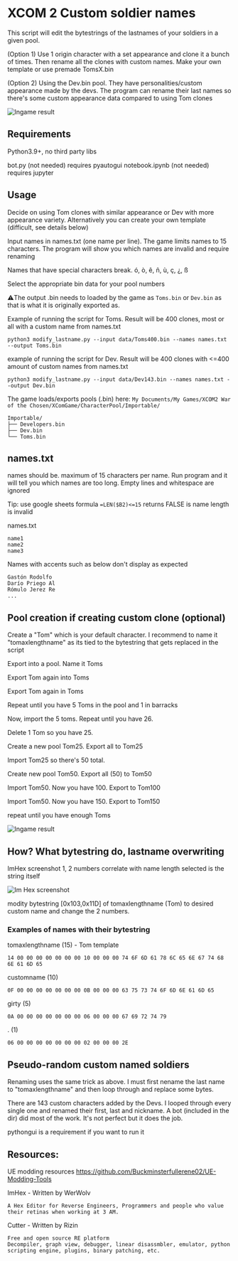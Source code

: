 # XCOM 2 Custom soldier names

This script will edit the bytestrings of the lastnames of your soldiers in a given pool.

(Option 1) Use 1 origin character with a set appearance and clone it a bunch of times. Then rename all the clones with custom names. Make your own template or use premade TomsX.bin

(Option 2) Using the Dev.bin pool. They have personalities/custom appearance made by the devs. The program can rename their last names so there's some custom appearance data compared to using Tom clones

![Ingame result](img/screenshot_pool.png)

## Requirements

Python3.9+, no third party libs

bot.py (not needed) requires pyautogui
notebook.ipynb (not needed) requires jupyter

## Usage

Decide on using Tom clones with similar appearance or Dev with more appearance variety. Alternatively you can create your own template (difficult, see details below)

Input names in names.txt (one name per line). The game limits names to 15 characters. The program will show you which names are invalid and require renaming

Names that have special characters break. ó, ò, ê, ñ, ù, ç, ¿, ß

Select the appropriate bin data for your pool numbers

⚠️The output .bin needs to loaded by the game as `Toms.bin` or `Dev.bin` as that is what it is originally exported as.

Example of running the script for Toms. Result will be 400 clones, most or all with a custom name from names.txt
```
python3 modify_lastname.py --input data/Toms400.bin --names names.txt --output Toms.bin
```

example of running the script for Dev. Result will be 400 clones with <=400 amount of custom names from names.txt
```
python3 modify_lastname.py --input data/Dev143.bin --names names.txt --output Dev.bin
```

The game loads/exports pools (.bin) here:
`My Documents/My Games/XCOM2 War of the Chosen/XComGame/CharacterPool/Importable/`
```
Importable/
├── Developers.bin
├── Dev.bin
└── Toms.bin
```

## names.txt

names should be. maximum of 15 characters per name. Run program and it will tell you which names are too long.
Empty lines and whitespace are ignored

Tip: use google sheets formula `=LEN($B2)<=15` returns FALSE is name length is invalid

names.txt

```
name1
name2
name3
```

Names with accents such as below don't display as expected
```
Gastón Rodolfo 
Darío Priego Al
Rómulo Jerez Re
...
```

## Pool creation if creating custom clone (optional)

Create a "Tom" which is your default character. I recommend to name it "tomaxlengthname" as its tied to the bytestring that gets replaced in the script

Export into a pool. Name it Toms

Export Tom again into Toms

Export Tom again in Toms

Repeat until you have 5 Toms in the pool and 1 in barracks

Now, import the 5 toms. Repeat until you have 26.

Delete 1 Tom so you have 25.

Create a new pool Tom25. Export all to Tom25

Import Tom25 so there's 50 total.

Create new pool Tom50. Export all (50) to Tom50  

Import Tom50. Now you have 100. Export to Tom100

Import Tom50. Now you have 150. Export to Tom150

repeat until you have enough Toms



![Ingame result](img/screenshot_clones.png)

## How? What bytestring do, lastname overwriting

ImHex screenshot
1, 2 numbers correlate with name length
selected is the string itself

![Im Hex screenshot](img/ImHex_screenshot.png)

modity bytestring [0x103,0x11D] of tomaxlengthname (Tom) to desired custom name and change the 2 numbers.

### Examples of names with their bytestring

tomaxlengthname (15) - Tom template
```
14 00 00 00 00 00 00 00 10 00 00 00 74 6F 6D 61 78 6C 65 6E 67 74 68 6E 61 6D 65
```

customname (10)
```
0F 00 00 00 00 00 00 00 0B 00 00 00 63 75 73 74 6F 6D 6E 61 6D 65

```

girty (5)
```
0A 00 00 00 00 00 00 00 06 00 00 00 67 69 72 74 79
```

. (1)
```
06 00 00 00 00 00 00 00 02 00 00 00 2E
```

## Pseudo-random custom named soldiers

Renaming uses the same trick as above. I must first nename the last name to "tomaxlengthname" and then loop through and replace some bytes.

There are 143 custom characters added by the Devs. I looped through every single one and renamed their first, last and nickname. A bot (included in the dir) did most of the work. It's not perfect but it does the job.

pythongui is a requirement if you want to run it

## Resources:

UE modding resources
https://github.com/Buckminsterfullerene02/UE-Modding-Tools

ImHex - Written by WerWolv

    A Hex Editor for Reverse Engineers, Programmers and people who value their retinas when working at 3 AM.

Cutter - Written by Rizin

    Free and open source RE platform
    Decompiler, graph view, debugger, linear disassmbler, emulator, python scripting engine, plugins, binary patching, etc.



